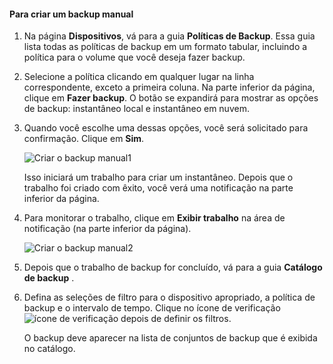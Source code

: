 <!--author=SharS last changed: 9/17/15-->

#### <a name="to-create-a-manual-backup"></a>Para criar um backup manual
1. Na página **Dispositivos**, vá para a guia **Políticas de Backup**. Essa guia lista todas as políticas de backup em um formato tabular, incluindo a política para o volume que você deseja fazer backup.
2. Selecione a política clicando em qualquer lugar na linha correspondente, exceto a primeira coluna. Na parte inferior da página, clique em **Fazer backup**. O botão se expandirá para mostrar as opções de backup: instantâneo local e instantâneo em nuvem. 
3. Quando você escolhe uma dessas opções, você será solicitado para confirmação. Clique em **Sim**. 
   
    ![Criar o backup manual1](./media/storsimple-create-manual-backup-gov/HCS_CreateManualBackup1-gov-include.png)
   
    Isso iniciará um trabalho para criar um instantâneo. Depois que o trabalho foi criado com êxito, você verá uma notificação na parte inferior da página.
4. Para monitorar o trabalho, clique em **Exibir trabalho** na área de notificação (na parte inferior da página). 
   
    ![Criar o backup manual2](./media/storsimple-create-manual-backup-gov/HCS_CreateManualBackup2-gov-include.png)
5. Depois que o trabalho de backup for concluído, vá para a guia **Catálogo de backup** .
6. Defina as seleções de filtro para o dispositivo apropriado, a política de backup e o intervalo de tempo. Clique no ícone de verificação  ![ícone de verificação](./media/storsimple-create-manual-backup/HCS_CheckIcon-include.png) depois de definir os filtros.
   
   O backup deve aparecer na lista de conjuntos de backup que é exibida no catálogo.

